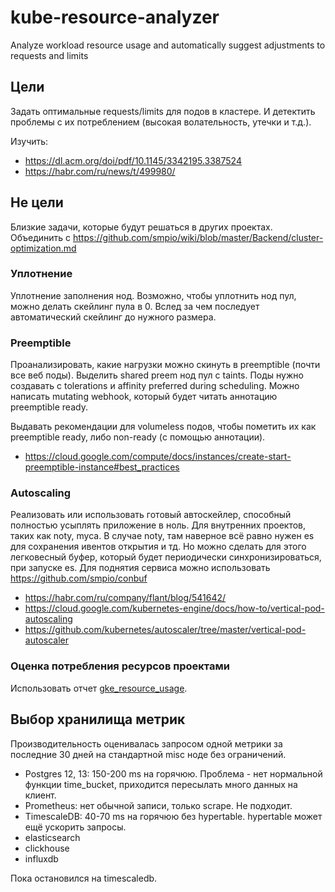 # kube-resource-analyzer

Analyze workload resource usage and automatically suggest adjustments to requests and limits


## Цели

Задать оптимальные requests/limits для подов в кластере.
И детектить проблемы с их потреблением (высокая волательность, утечки и т.д.).

Изучить:
* https://dl.acm.org/doi/pdf/10.1145/3342195.3387524
* https://habr.com/ru/news/t/499980/


## Не цели

Близкие задачи, которые будут решаться в других проектах. Объединить с https://github.com/smpio/wiki/blob/master/Backend/cluster-optimization.md

### Уплотнение

Уплотнение заполнения нод. Возможно, чтобы уплотнить нод пул, можно делать скейлинг пула в 0. Вслед за чем последует автоматический скейлинг до нужного размера.

### Preemptible

Проанализировать, какие нагрузки можно скинуть в preemptible (почти все веб поды). Выделить shared preem нод пул с taints. Поды нужно создавать с tolerations и affinity preferred during scheduling. Можно написать mutating webhook, который будет читать аннотацию preemptible ready.

Выдавать рекомендации для volumeless подов, чтобы пометить их как preemptible ready, либо non-ready (с помощью аннотации).

* https://cloud.google.com/compute/docs/instances/create-start-preemptible-instance#best_practices

### Autoscaling

Реализовать или использовать готовый автоскейлер, способный полностью усыплять приложение в ноль. Для внутренних проектов, таких как noty, myca. В случае noty, там наверное всё равно нужен es для сохранения ивентов открытия и тд. Но можно сделать для этого легковесный буфер, который будет периодически синхронизироваться, при запуске es.
Для поднятия сервиса можно использовать https://github.com/smpio/conbuf 

* https://habr.com/ru/company/flant/blog/541642/
* https://cloud.google.com/kubernetes-engine/docs/how-to/vertical-pod-autoscaling
* https://github.com/kubernetes/autoscaler/tree/master/vertical-pod-autoscaler

### Оценка потребления ресурсов проектами

Использовать отчет [gke_resource_usage](https://cloud.google.com/kubernetes-engine/docs/how-to/cluster-usage-metering).


## Выбор хранилища метрик

Производительность оценивалась запросом одной метрики за последние 30 дней на стандартной misc ноде без ограничений.

* Postgres 12, 13: 150-200 ms на горячюю. Проблема - нет нормальной функции time_bucket, приходится пересылать много данных на клиент.
* Prometheus: нет обычной записи, только scrape. Не подходит.
* TimescaleDB: 40-70 ms на горячюю без hypertable. hypertable может ещё ускорить запросы.
* elasticsearch
* clickhouse
* influxdb

Пока остановился на timescaledb.
